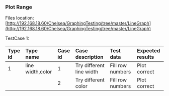 ### Plot Range

Files location:[http://192.168.18.60/Chelsea/GraphingTesting/tree/master/LineGraph](http://192.168.18.60/Chelsea/GraphingTesting/tree/master/LineGraph)

TestCase 1:

| Type id | Type name | Case id | Case description | Test data | Expected results |
| :--- | :--- | :--- | :--- | :--- | :--- |
| 1 | line width,color | 1 | Try different line width | Fill row numbers | Plot correct |
|  |  | 2 | Try different color | Fill row numbers | Plot correct |



